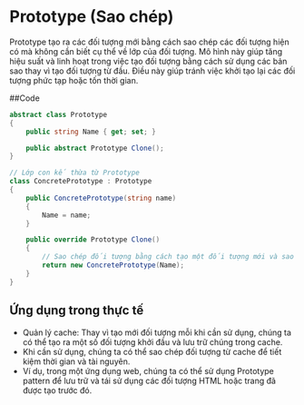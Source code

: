 # Prototype (Sao chép)

Prototype tạo ra các đối tượng mới bằng cách sao chép các đối tượng hiện có mà không cần biết cụ thể về lớp của đối tượng. 
Mô hình này giúp tăng hiệu suất và linh hoạt trong việc tạo đối tượng bằng cách sử dụng các bản sao thay vì tạo đối tượng từ đầu. 
Điều này giúp tránh việc khởi tạo lại các đối tượng phức tạp hoặc tốn thời gian.

##Code

```csharp
abstract class Prototype
{
    public string Name { get; set; }

    public abstract Prototype Clone();
}

// Lớp con kế thừa từ Prototype
class ConcretePrototype : Prototype
{
    public ConcretePrototype(string name)
    {
        Name = name;
    }

    public override Prototype Clone()
    {
        // Sao chép đối tượng bằng cách tạo một đối tượng mới và sao chép giá trị từ đối tượng gốc
        return new ConcretePrototype(Name);
    }
}
```
## Ứng dụng trong thực tế

- Quản lý cache: Thay vì tạo mới đối tượng mỗi khi cần sử dụng, chúng ta có thể tạo ra một số đối tượng khởi đầu và lưu trữ chúng trong cache. 
- Khi cần sử dụng, chúng ta có thể sao chép đối tượng từ cache để tiết kiệm thời gian và tài nguyên. 
- Ví dụ, trong một ứng dụng web, chúng ta có thể sử dụng Prototype pattern để lưu trữ và tái sử dụng các đối tượng HTML hoặc trang đã được tạo trước đó.